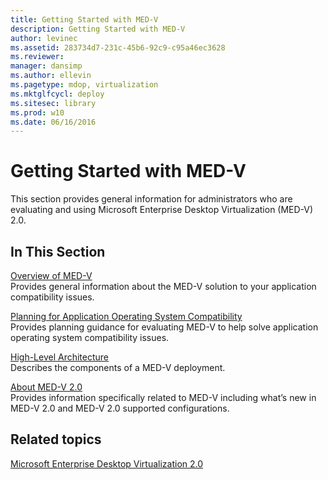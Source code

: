 ```yaml
---
title: Getting Started with MED-V
description: Getting Started with MED-V
author: levinec
ms.assetid: 283734d7-231c-45b6-92c9-c95a46ec3628
ms.reviewer: 
manager: dansimp
ms.author: ellevin
ms.pagetype: mdop, virtualization
ms.mktglfcycl: deploy
ms.sitesec: library
ms.prod: w10
ms.date: 06/16/2016
---
```



# Getting Started with MED-V


This section provides general information for administrators who are evaluating and using Microsoft Enterprise Desktop Virtualization (MED-V) 2.0.

## In This Section


<a href="" id="overview-of-med-v"></a>[Overview of MED-V](overview-of-med-vmedv2.md)  
Provides general information about the MED-V solution to your application compatibility issues.

<a href="" id="planning-for-application-operating-system-compatibility"></a>[Planning for Application Operating System Compatibility](planning-for-application-operating-system-compatibility.md)  
Provides planning guidance for evaluating MED-V to help solve application operating system compatibility issues.

<a href="" id="high-level-architecture"></a>[High-Level Architecture](high-level-architecturemedv2.md)  
Describes the components of a MED-V deployment.

<a href="" id="about-med-v-2-0"></a>[About MED-V 2.0](about-med-v-20.md)  
Provides information specifically related to MED-V including what’s new in MED-V 2.0 and MED-V 2.0 supported configurations.

## Related topics


[Microsoft Enterprise Desktop Virtualization 2.0](index.md)

 

 





